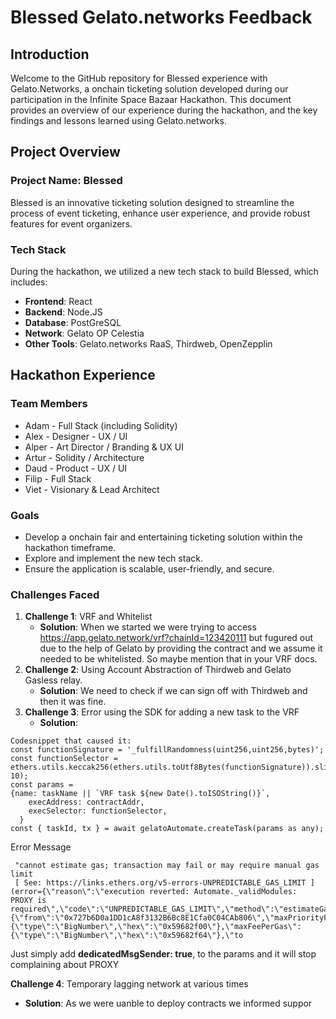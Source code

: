 # Blessed Gelato.networks Feedback

## Introduction

Welcome to the GitHub repository for Blessed experience with Gelato.Networks, a onchain ticketing solution developed during our participation in the Infinite Space Bazaar Hackathon. 
This document provides an overview of our experience during the hackathon, and the key findings and lessons learned using Gelato.networks.

## Project Overview

### Project Name: Blessed

Blessed is an innovative ticketing solution designed to streamline the process of event ticketing, enhance user experience, and provide robust features for event organizers.

### Tech Stack

During the hackathon, we utilized a new tech stack to build Blessed, which includes:

- **Frontend**: React
- **Backend**: Node.JS 
- **Database**: PostGreSQL
- **Network**: Gelato OP Celestia  
- **Other Tools**: Gelato.networks RaaS, Thirdweb, OpenZepplin 

## Hackathon Experience

### Team Members

- Adam - Full Stack (including Solidity)
- Alex - Designer - UX / UI
- Alper - Art Director / Branding & UX UI
- Artur - Solidity / Architecture
- Daud - Product - UX / UI
- Filip - Full Stack 
- Viet - Visionary & Lead Architect

### Goals

- Develop a onchain fair and entertaining ticketing solution within the hackathon timeframe.
- Explore and implement the new tech stack.
- Ensure the application is scalable, user-friendly, and secure.

### Challenges Faced

1. **Challenge 1**: VRF and Whitelist
   - **Solution**: When we started we were trying to access https://app.gelato.network/vrf?chainId=123420111 but fugured out due to the help of Gelato by providing the contract and we assume it needed to be whitelisted. So maybe mention that in your VRF docs. 
2. **Challenge 2**: Using Account Abstraction of Thirdweb and Gelato Gasless relay.
   - **Solution**: We need to check if we can sign off with Thirdweb and then it was fine.
3. **Challenge 3**: Error using the SDK for adding a new task to the VRF
   - **Solution**:
```solidity
Codesnippet that caused it: 
const functionSignature = '_fulfillRandomness(uint256,uint256,bytes)';
const functionSelector = ethers.utils.keccak256(ethers.utils.toUtf8Bytes(functionSignature)).slice(0, 10);
const params = 
{name: taskName || `VRF task ${new Date().toISOString()}`,
    execAddress: contractAddr,
    execSelector: functionSelector,
  }
const { taskId, tx } = await gelatoAutomate.createTask(params as any);

```

Error Message

```
 "cannot estimate gas; transaction may fail or may require manual gas limit
 [ See: https://links.ethers.org/v5-errors-UNPREDICTABLE_GAS_LIMIT ]
(error={\"reason\":\"execution reverted: Automate._validModules:
PROXY is required\",\"code\":\"UNPREDICTABLE_GAS_LIMIT\",\"method\":\"estimateGas\",\"transaction\":{\"from\":\"0x727b6D0a1DD1cA8f3132B6Bc8E1Cfa0C04CAb806\",\"maxPriorityFeePerGas\":{\"type\":\"BigNumber\",\"hex\":\"0x59682f00\"},\"maxFeePerGas\":{\"type\":\"BigNumber\",\"hex\":\"0x59682f64\"},\"to
```
Just simply add **dedicatedMsgSender: true**, to the params and it will stop complaining about PROXY


**Challenge 4**: Temporary lagging network at various times 
   - **Solution**: As we were uanble to deploy contracts we informed suppor


